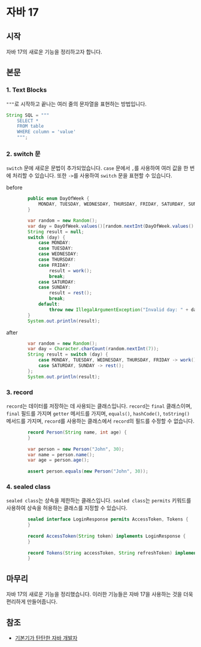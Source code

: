 # 자바 17

## 시작

자바 17의 새로운 기능을 정리하고자 합니다.

## 본문

### 1. Text Blocks

`"""`로 시작하고 끝나는 여러 줄의 문자열을 표현하는 방법입니다.

```Java
String SQL = """
    SELECT *
    FROM table
    WHERE column = 'value'
    """;
```

### 2. switch 문

`switch` 문에 새로운 문법이 추가되었습니다. `case` 문에서 `,`를 사용하여 여러 값을 한 번에 처리할 수 있습니다. 또한 `->`를 사용하여 `switch` 문을 표현할 수 있습니다.

before

```Java
        public enum DayOfWeek {
            MONDAY, TUESDAY, WEDNESDAY, THURSDAY, FRIDAY, SATURDAY, SUNDAY
        }
```

```Java
        var random = new Random();
        var day = DayOfWeek.values()[random.nextInt(DayOfWeek.values().length)];
        String result = null;
        switch (day) {
            case MONDAY:
            case TUESDAY:
            case WEDNESDAY:
            case THURSDAY:
            case FRIDAY:
                result = work();
                break;
            case SATURDAY:
            case SUNDAY:
                result = rest();
                break;
            default:
                throw new IllegalArgumentException("Invalid day: " + day);
        }
        System.out.println(result);
```

after

```Java
        var random = new Random();
        var day = Character.charCount(random.nextInt(7));
        String result = switch (day) {
            case MONDAY, TUESDAY, WEDNESDAY, THURSDAY, FRIDAY -> work();
            case SATURDAY, SUNDAY -> rest();
        };
        System.out.println(result);
```

### 3. record

`record`는 데이터를 저장하는 데 사용되는 클래스입니다. `record`는 `final` 클래스이며, `final` 필드를 가지며 `getter` 메서드를 가지며, `equals()`, `hashCode()`,
`toString()` 메서드를 가지며, `record`를 사용하는 클래스에서 `record`의 필드를 수정할 수 없습니다.

```Java
        record Person(String name, int age) {
        }
        
        var person = new Person("John", 30);
        var name = person.name();
        var age = person.age();
        
        assert person.equals(new Person("John", 30));
```

### 4. sealed class

`sealed class`는 상속을 제한하는 클래스입니다. `sealed class`는 `permits` 키워드를 사용하여 상속을 허용하는 클래스를 지정할 수 있습니다.

```Java
        sealed interface LoginResponse permits AccessToken, Tokens {
        }
        
        record AccessToken(String token) implements LoginResponse {
        }
        
        record Tokens(String accessToken, String refreshToken) implements LoginResponse {
        }
```

## 마무리

자바 17의 새로운 기능을 정리했습니다. 이러한 기능들은 자바 17을 사용하는 것을 더욱 편리하게 만들어줍니다.

## 참조

- [기본기가 탄탄한 자바 개발자](https://product.kyobobook.co.kr/detail/S000213907278)